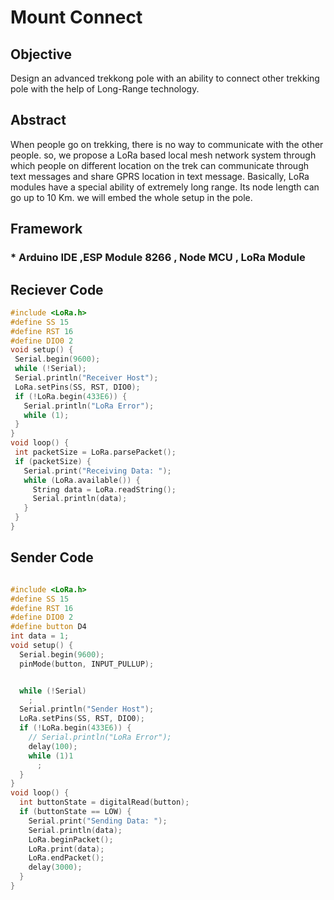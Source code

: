 # Mount Connect

## Objective

Design an advanced trekkong pole with an ability to connect other trekking pole with the help of Long-Range technology.

## Abstract 
When people go on trekking, there is no way to communicate with the other people. so, we propose a LoRa based local mesh network system through which people on different location on the trek can communicate through text messages and share GPRS location in text message. Basically, LoRa modules have a special ability of extremely long range. Its node length can go up to 10 Km. we will embed the whole setup in the pole.

## Framework
 ###  * Arduino IDE ,ESP Module 8266 , Node MCU , LoRa Module


## Reciever Code 

 ``` C++
#include <LoRa.h>
#define SS 15
#define RST 16
#define DIO0 2
void setup() {
  Serial.begin(9600);
  while (!Serial);
  Serial.println("Receiver Host");
  LoRa.setPins(SS, RST, DIO0);
  if (!LoRa.begin(433E6)) {
    Serial.println("LoRa Error");
    while (1);
  }
}
void loop() {
  int packetSize = LoRa.parsePacket();
  if (packetSize) {
    Serial.print("Receiving Data: ");
    while (LoRa.available()) {
      String data = LoRa.readString();
      Serial.println(data);
    }
  }
}
```

## Sender Code 
``` C++

#include <LoRa.h>
#define SS 15
#define RST 16
#define DIO0 2
#define button D4
int data = 1;
void setup() {
  Serial.begin(9600);
  pinMode(button, INPUT_PULLUP);


  while (!Serial)
    ;
  Serial.println("Sender Host");
  LoRa.setPins(SS, RST, DIO0);
  if (!LoRa.begin(433E6)) {
    // Serial.println("LoRa Error");
    delay(100);
    while (1)1
      ;
  }
}
void loop() {
  int buttonState = digitalRead(button);
  if (buttonState == LOW) {
    Serial.print("Sending Data: ");
    Serial.println(data);
    LoRa.beginPacket();
    LoRa.print(data);
    LoRa.endPacket();
    delay(3000);
  }
}

```
